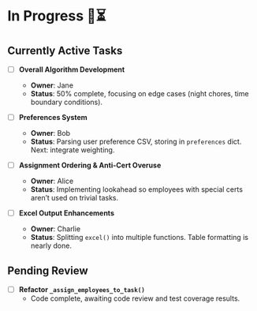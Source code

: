 # In Progress 🚧⏳

## Currently Active Tasks

- [ ] **Overall Algorithm Development**  
  - **Owner**: Jane  
  - **Status**: 50% complete, focusing on edge cases (night chores, time boundary conditions).

- [ ] **Preferences System**  
  - **Owner**: Bob  
  - **Status**: Parsing user preference CSV, storing in `preferences` dict. Next: integrate weighting.

- [ ] **Assignment Ordering & Anti-Cert Overuse**  
  - **Owner**: Alice  
  - **Status**: Implementing lookahead so employees with special certs aren’t used on trivial tasks.

- [ ] **Excel Output Enhancements**  
  - **Owner**: Charlie  
  - **Status**: Splitting `excel()` into multiple functions. Table formatting is nearly done.

## Pending Review
- [ ] **Refactor `_assign_employees_to_task()`**  
  - Code complete, awaiting code review and test coverage results.
